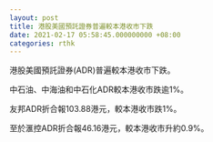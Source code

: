 ```yaml
---
layout: post
title: 港股美國預託證券普遍較本港收市下跌
date: 2021-02-17 05:58:45.000000000 +08:00
categories: rthk
---
```


港股美國預託證券(ADR)普遍較本港收市下跌。

中石油、中海油和中石化ADR較本港收市跌逾1%。

友邦ADR折合報103.88港元，較本港收市跌1%。

至於滙控ADR折合報46.16港元，較本港收市升約0.9%。
